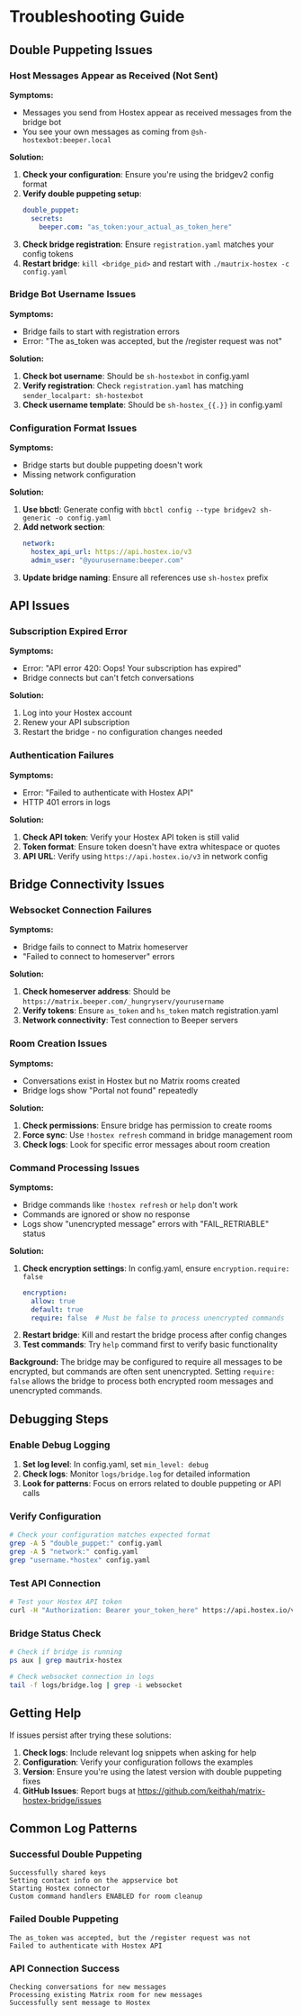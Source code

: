 # Troubleshooting Guide

## Double Puppeting Issues

### Host Messages Appear as Received (Not Sent)

**Symptoms:**
- Messages you send from Hostex appear as received messages from the bridge bot
- You see your own messages as coming from `@sh-hostexbot:beeper.local`

**Solution:**
1. **Check your configuration**: Ensure you're using the bridgev2 config format
2. **Verify double puppeting setup**:
   ```yaml
   double_puppet:
     secrets:
       beeper.com: "as_token:your_actual_as_token_here"
   ```
3. **Check bridge registration**: Ensure `registration.yaml` matches your config tokens
4. **Restart bridge**: `kill <bridge_pid>` and restart with `./mautrix-hostex -c config.yaml`

### Bridge Bot Username Issues

**Symptoms:**
- Bridge fails to start with registration errors
- Error: "The as_token was accepted, but the /register request was not"

**Solution:**
1. **Check bot username**: Should be `sh-hostexbot` in config.yaml
2. **Verify registration**: Check `registration.yaml` has matching `sender_localpart: sh-hostexbot`
3. **Check username template**: Should be `sh-hostex_{{.}}` in config.yaml

### Configuration Format Issues

**Symptoms:**
- Bridge starts but double puppeting doesn't work
- Missing network configuration

**Solution:**
1. **Use bbctl**: Generate config with `bbctl config --type bridgev2 sh-generic -o config.yaml`
2. **Add network section**:
   ```yaml
   network:
     hostex_api_url: https://api.hostex.io/v3
     admin_user: "@yourusername:beeper.com"
   ```
3. **Update bridge naming**: Ensure all references use `sh-hostex` prefix

## API Issues

### Subscription Expired Error

**Symptoms:**
- Error: "API error 420: Oops! Your subscription has expired"
- Bridge connects but can't fetch conversations

**Solution:**
1. Log into your Hostex account
2. Renew your API subscription
3. Restart the bridge - no configuration changes needed

### Authentication Failures

**Symptoms:**
- Error: "Failed to authenticate with Hostex API"
- HTTP 401 errors in logs

**Solution:**
1. **Check API token**: Verify your Hostex API token is still valid
2. **Token format**: Ensure token doesn't have extra whitespace or quotes
3. **API URL**: Verify using `https://api.hostex.io/v3` in network config

## Bridge Connectivity Issues

### Websocket Connection Failures

**Symptoms:**
- Bridge fails to connect to Matrix homeserver
- "Failed to connect to homeserver" errors

**Solution:**
1. **Check homeserver address**: Should be `https://matrix.beeper.com/_hungryserv/yourusername`
2. **Verify tokens**: Ensure `as_token` and `hs_token` match registration.yaml
3. **Network connectivity**: Test connection to Beeper servers

### Room Creation Issues

**Symptoms:**
- Conversations exist in Hostex but no Matrix rooms created
- Bridge logs show "Portal not found" repeatedly

**Solution:**
1. **Check permissions**: Ensure bridge has permission to create rooms
2. **Force sync**: Use `!hostex refresh` command in bridge management room
3. **Check logs**: Look for specific error messages about room creation

### Command Processing Issues

**Symptoms:**
- Bridge commands like `!hostex refresh` or `help` don't work
- Commands are ignored or show no response
- Logs show "unencrypted message" errors with "FAIL_RETRIABLE" status

**Solution:**
1. **Check encryption settings**: In config.yaml, ensure `encryption.require: false`
   ```yaml
   encryption:
     allow: true
     default: true
     require: false  # Must be false to process unencrypted commands
   ```
2. **Restart bridge**: Kill and restart the bridge process after config changes
3. **Test commands**: Try `help` command first to verify basic functionality

**Background:**
The bridge may be configured to require all messages to be encrypted, but commands are often sent unencrypted. Setting `require: false` allows the bridge to process both encrypted room messages and unencrypted commands.

## Debugging Steps

### Enable Debug Logging

1. **Set log level**: In config.yaml, set `min_level: debug`
2. **Check logs**: Monitor `logs/bridge.log` for detailed information
3. **Look for patterns**: Focus on errors related to double puppeting or API calls

### Verify Configuration

```bash
# Check your configuration matches expected format
grep -A 5 "double_puppet:" config.yaml
grep -A 5 "network:" config.yaml
grep "username.*hostex" config.yaml
```

### Test API Connection

```bash
# Test your Hostex API token
curl -H "Authorization: Bearer your_token_here" https://api.hostex.io/v3/properties
```

### Bridge Status Check

```bash
# Check if bridge is running
ps aux | grep mautrix-hostex

# Check websocket connection in logs
tail -f logs/bridge.log | grep -i websocket
```

## Getting Help

If issues persist after trying these solutions:

1. **Check logs**: Include relevant log snippets when asking for help
2. **Configuration**: Verify your configuration follows the examples
3. **Version**: Ensure you're using the latest version with double puppeting fixes
4. **GitHub Issues**: Report bugs at https://github.com/keithah/matrix-hostex-bridge/issues

## Common Log Patterns

### Successful Double Puppeting
```
Successfully shared keys
Setting contact info on the appservice bot
Starting Hostex connector
Custom command handlers ENABLED for room cleanup
```

### Failed Double Puppeting
```
The as_token was accepted, but the /register request was not
Failed to authenticate with Hostex API
```

### API Connection Success
```
Checking conversations for new messages
Processing existing Matrix room for new messages
Successfully sent message to Hostex
```